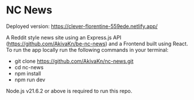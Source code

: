 # NC News

Deployed version: https://clever-florentine-559ede.netlify.app/

A Reddit style news site using an Express.js API (https://github.com/AkivaKn/be-nc-news) and a Frontend built using React. To run the app locally run the following commands in your terminal:

- git clone https://github.com/AkivaKn/nc-news.git
- cd nc-news
- npm install
- npm run dev

Node.js v21.6.2 or above is required to run this repo.
